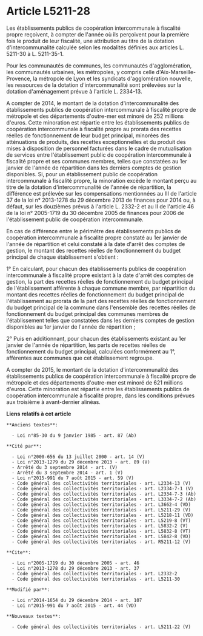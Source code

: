 # Article L5211-28

Les établissements publics de coopération intercommunale à fiscalité propre reçoivent, à compter de l'année où ils perçoivent
pour la première fois le produit de leur fiscalité, une attribution au titre de la dotation d'intercommunalité calculée selon
les modalités définies aux articles L. 5211-30 à L. 5211-35-1. 

Pour les communautés de communes, les communautés d'agglomération, les communautés urbaines, les métropoles, y compris celle
d'Aix-Marseille-Provence, la métropole de Lyon et les syndicats d'agglomération nouvelle, les ressources de la dotation
d'intercommunalité sont prélevées sur la dotation d'aménagement prévue à l'article L. 2334-13. 

A compter de 2014, le montant de la dotation d'intercommunalité des établissements publics de coopération intercommunale à
fiscalité propre de métropole et des départements d'outre-mer est minoré de 252 millions d'euros. Cette minoration est
répartie entre les établissements publics de coopération intercommunale à fiscalité propre au prorata des recettes réelles de
fonctionnement de leur budget principal, minorées des atténuations de produits, des recettes exceptionnelles et du produit
des mises à disposition de personnel facturées dans le cadre de mutualisation de services entre l'établissement public de
coopération intercommunale à fiscalité propre et ses communes membres, telles que constatées au 1er janvier de l'année de
répartition dans les derniers comptes de gestion disponibles. Si, pour un établissement public de coopération intercommunale
à fiscalité propre, la minoration excède le montant perçu au titre de la dotation d'intercommunalité de l'année de
répartition, la différence est prélevée sur les compensations mentionnées au III de l'article 37 de la loi n° 2013-1278 du 29
décembre 2013 de finances pour 2014 ou, à défaut, sur les douzièmes prévus à l'article L. 2332-2 et au II de l'article 46 de
la loi n° 2005-1719 du 30 décembre 2005 de finances pour 2006 de l'établissement public de coopération intercommunale. 

En cas de différence entre le périmètre des établissements publics de coopération intercommunale à fiscalité propre constaté
au 1er janvier de l'année de répartition et celui constaté à la date d'arrêt des comptes de gestion, le montant des recettes
réelles de fonctionnement du budget principal de chaque établissement s'obtient : 

1° En calculant, pour chacun des établissements publics de coopération intercommunale à fiscalité propre existant à la date
d'arrêt des comptes de gestion, la part des recettes réelles de fonctionnement du budget principal de l'établissement
afférente à chaque commune membre, par répartition du montant des recettes réelles de fonctionnement du budget principal de
l'établissement au prorata de la part des recettes réelles de fonctionnement du budget principal de la commune dans
l'ensemble des recettes réelles de fonctionnement du budget principal des communes membres de l'établissement telles que
constatées dans les derniers comptes de gestion disponibles au 1er janvier de l'année de répartition ; 

2° Puis en additionnant, pour chacun des établissements existant au 1er janvier de l'année de répartition, les parts de
recettes réelles de fonctionnement du budget principal, calculées conformément au 1°, afférentes aux communes que cet
établissement regroupe.

A compter de 2015, le montant de la dotation d'intercommunalité des établissements publics de coopération intercommunale à
fiscalité propre de métropole et des départements d'outre-mer est minoré de 621 millions d'euros. Cette minoration est
répartie entre les établissements publics de coopération intercommunale à fiscalité propre, dans les conditions prévues aux
troisième à avant-dernier alinéas.

**Liens relatifs à cet article**

	**Anciens textes**:

	  - Loi n°85-30 du 9 janvier 1985 - art. 87 (Ab)

	**Cité par**:

	  - Loi n°2000-656 du 13 juillet 2000 - art. 14 (V)
	  - Loi n°2013-1279 du 29 décembre 2013 - art. 89 (V)
	  - Arrêté du 3 septembre 2014 - art. (V)
	  - Arrêté du 3 septembre 2014 - art. 1 (V)
	  - Loi n°2015-991 du 7 août 2015 - art. 59 (V)
	  - Code général des collectivités territoriales - art. L2334-13 (V)
	  - Code général des collectivités territoriales - art. L2334-7-1 (V)
	  - Code général des collectivités territoriales - art. L2334-7-3 (Ab)
	  - Code général des collectivités territoriales - art. L3334-7-2 (Ab)
	  - Code général des collectivités territoriales - art. L3662-4 (VD)
	  - Code général des collectivités territoriales - art. L5211-29 (V)
	  - Code général des collectivités territoriales - art. L5218-11 (VD)
	  - Code général des collectivités territoriales - art. L5219-8 (VT)
	  - Code général des collectivités territoriales - art. L5832-2 (V)
	  - Code général des collectivités territoriales - art. L5832-8 (VT)
	  - Code général des collectivités territoriales - art. L5842-8 (VD)
	  - Code général des collectivités territoriales - art. R5211-12 (V)

	**Cite**:

	  - Loi n°2005-1719 du 30 décembre 2005 - art. 46
	  - Loi n°2013-1278 du 29 décembre 2013 - art. 37
	  - Code général des collectivités territoriales - art. L2332-2
	  - Code général des collectivités territoriales - art. L5211-30

	**Modifié par**:

	  - Loi n°2014-1654 du 29 décembre 2014 - art. 107
	  - Loi n°2015-991 du 7 août 2015 - art. 44 (VD)

	**Nouveaux textes**:

	  - Code général des collectivités territoriales - art. L5211-22 (V)
